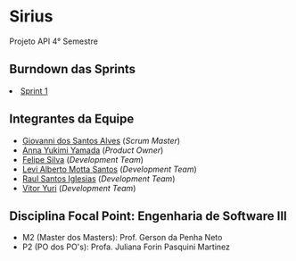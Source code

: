 # Sirius
Projeto API 4° Semestre

<h2>Burndown das Sprints</h2>
<li><a href="https://fatecspgov-my.sharepoint.com/:x:/r/personal/anna_yamada_fatec_sp_gov_br/_layouts/15/Doc.aspx?sourcedoc=%7BC1E41090-53E3-48A5-BCEB-292BA350FE4B%7D&file=Sirius%20-%20Burndown.xlsx&action=default&mobileredirect=true"> Sprint 1</a>
  
<h2>Integrantes da Equipe</h2>
<ul>
       <li><a href="https://www.linkedin.com/in/giovanni-santos-546412154/">Giovanni dos Santos Alves</a> (<i>Scrum Master</i>)
       <li><a href="https://www.linkedin.com/in/anna-yukimi-yamada-6ba23b149/">Anna Yukimi Yamada</a> (<i>Product Owner</i>)
       <li><a href="https://www.linkedin.com/in/felipe-silva-13b3b61a0/">Felipe Silva</a> (<i>Development Team</i>)
       <li><a href="https://www.linkedin.com/in/levi-motta-5001a2173/">Levi Alberto Motta Santos</a> (<i>Development Team</i>)
       <li><a href="https://www.linkedin.com/in/raul-iglesias-8010201a1/"> Raul Santos Iglesias</a> (<i>Development Team</i>)
       <li><a href="https://www.linkedin.com/in/vitor-yuri-48b477213/"> Vitor Yuri</a> (<i>Development Team</i>)  
</ul>
<h2> Disciplina Focal Point: Engenharia de Software III</h2>
<ul>
       <li>M2 (Master dos Masters): Prof. Gerson da Penha Neto
       <li>P2 (PO dos PO's): Profa. Juliana Forin Pasquini Martinez
</ul>
